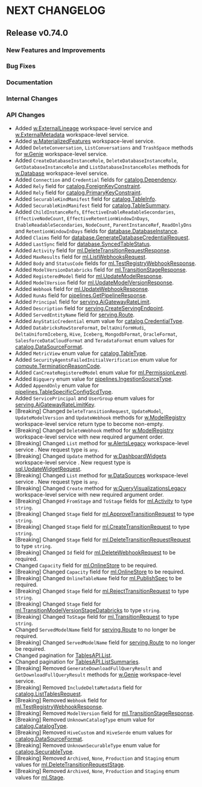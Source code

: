 # NEXT CHANGELOG

## Release v0.74.0

### New Features and Improvements

### Bug Fixes

### Documentation

### Internal Changes

### API Changes
* Added [w.ExternalLineage](https://pkg.go.dev/github.com/databricks/databricks-sdk-go/service/catalog#ExternalLineageAPI) workspace-level service and [w.ExternalMetadata](https://pkg.go.dev/github.com/databricks/databricks-sdk-go/service/catalog#ExternalMetadataAPI) workspace-level service.
* Added [w.MaterializedFeatures](https://pkg.go.dev/github.com/databricks/databricks-sdk-go/service/ml#MaterializedFeaturesAPI) workspace-level service.
* Added `DeleteConversation`, `ListConversations` and `TrashSpace` methods for [w.Genie](https://pkg.go.dev/github.com/databricks/databricks-sdk-go/service/dashboards#GenieAPI) workspace-level service.
* Added `CreateDatabaseInstanceRole`, `DeleteDatabaseInstanceRole`, `GetDatabaseInstanceRole` and `ListDatabaseInstanceRoles` methods for [w.Database](https://pkg.go.dev/github.com/databricks/databricks-sdk-go/service/database#DatabaseAPI) workspace-level service.
* Added `Connection` and `Credential` fields for [catalog.Dependency](https://pkg.go.dev/github.com/databricks/databricks-sdk-go/service/catalog#Dependency).
* Added `Rely` field for [catalog.ForeignKeyConstraint](https://pkg.go.dev/github.com/databricks/databricks-sdk-go/service/catalog#ForeignKeyConstraint).
* Added `Rely` field for [catalog.PrimaryKeyConstraint](https://pkg.go.dev/github.com/databricks/databricks-sdk-go/service/catalog#PrimaryKeyConstraint).
* Added `SecurableKindManifest` field for [catalog.TableInfo](https://pkg.go.dev/github.com/databricks/databricks-sdk-go/service/catalog#TableInfo).
* Added `SecurableKindManifest` field for [catalog.TableSummary](https://pkg.go.dev/github.com/databricks/databricks-sdk-go/service/catalog#TableSummary).
* Added `ChildInstanceRefs`, `EffectiveEnableReadableSecondaries`, `EffectiveNodeCount`, `EffectiveRetentionWindowInDays`, `EnableReadableSecondaries`, `NodeCount`, `ParentInstanceRef`, `ReadOnlyDns` and `RetentionWindowInDays` fields for [database.DatabaseInstance](https://pkg.go.dev/github.com/databricks/databricks-sdk-go/service/database#DatabaseInstance).
* Added `Claims` field for [database.GenerateDatabaseCredentialRequest](https://pkg.go.dev/github.com/databricks/databricks-sdk-go/service/database#GenerateDatabaseCredentialRequest).
* Added `LastSync` field for [database.SyncedTableStatus](https://pkg.go.dev/github.com/databricks/databricks-sdk-go/service/database#SyncedTableStatus).
* Added `Activity` field for [ml.DeleteTransitionRequestResponse](https://pkg.go.dev/github.com/databricks/databricks-sdk-go/service/ml#DeleteTransitionRequestResponse).
* Added `MaxResults` field for [ml.ListWebhooksRequest](https://pkg.go.dev/github.com/databricks/databricks-sdk-go/service/ml#ListWebhooksRequest).
* Added `Body` and `StatusCode` fields for [ml.TestRegistryWebhookResponse](https://pkg.go.dev/github.com/databricks/databricks-sdk-go/service/ml#TestRegistryWebhookResponse).
* Added `ModelVersionDatabricks` field for [ml.TransitionStageResponse](https://pkg.go.dev/github.com/databricks/databricks-sdk-go/service/ml#TransitionStageResponse).
* Added `RegisteredModel` field for [ml.UpdateModelResponse](https://pkg.go.dev/github.com/databricks/databricks-sdk-go/service/ml#UpdateModelResponse).
* Added `ModelVersion` field for [ml.UpdateModelVersionResponse](https://pkg.go.dev/github.com/databricks/databricks-sdk-go/service/ml#UpdateModelVersionResponse).
* Added `Webhook` field for [ml.UpdateWebhookResponse](https://pkg.go.dev/github.com/databricks/databricks-sdk-go/service/ml#UpdateWebhookResponse).
* Added `RunAs` field for [pipelines.GetPipelineResponse](https://pkg.go.dev/github.com/databricks/databricks-sdk-go/service/pipelines#GetPipelineResponse).
* Added `Principal` field for [serving.AiGatewayRateLimit](https://pkg.go.dev/github.com/databricks/databricks-sdk-go/service/serving#AiGatewayRateLimit).
* Added `Description` field for [serving.CreateServingEndpoint](https://pkg.go.dev/github.com/databricks/databricks-sdk-go/service/serving#CreateServingEndpoint).
* Added `ServedEntityName` field for [serving.Route](https://pkg.go.dev/github.com/databricks/databricks-sdk-go/service/serving#Route).
* Added `AnyStaticCredential` enum value for [catalog.CredentialType](https://pkg.go.dev/github.com/databricks/databricks-sdk-go/service/catalog#CredentialType).
* Added `DatabricksRowStoreFormat`, `DeltaUniformHudi`, `DeltaUniformIceberg`, `Hive`, `Iceberg`, `MongodbFormat`, `OracleFormat`, `SalesforceDataCloudFormat` and `TeradataFormat` enum values for [catalog.DataSourceFormat](https://pkg.go.dev/github.com/databricks/databricks-sdk-go/service/catalog#DataSourceFormat).
* Added `MetricView` enum value for [catalog.TableType](https://pkg.go.dev/github.com/databricks/databricks-sdk-go/service/catalog#TableType).
* Added `SecurityAgentsFailedInitialVerification` enum value for [compute.TerminationReasonCode](https://pkg.go.dev/github.com/databricks/databricks-sdk-go/service/compute#TerminationReasonCode).
* Added `CanCreateRegisteredModel` enum value for [ml.PermissionLevel](https://pkg.go.dev/github.com/databricks/databricks-sdk-go/service/ml#PermissionLevel).
* Added `Bigquery` enum value for [pipelines.IngestionSourceType](https://pkg.go.dev/github.com/databricks/databricks-sdk-go/service/pipelines#IngestionSourceType).
* Added `AppendOnly` enum value for [pipelines.TableSpecificConfigScdType](https://pkg.go.dev/github.com/databricks/databricks-sdk-go/service/pipelines#TableSpecificConfigScdType).
* Added `ServicePrincipal` and `UserGroup` enum values for [serving.AiGatewayRateLimitKey](https://pkg.go.dev/github.com/databricks/databricks-sdk-go/service/serving#AiGatewayRateLimitKey).
* [Breaking] Changed `DeleteTransitionRequest`, `UpdateModel`, `UpdateModelVersion` and `UpdateWebhook` methods for [w.ModelRegistry](https://pkg.go.dev/github.com/databricks/databricks-sdk-go/service/ml#ModelRegistryAPI) workspace-level service return type to become non-empty.
* [Breaking] Changed `DeleteWebhook` method for [w.ModelRegistry](https://pkg.go.dev/github.com/databricks/databricks-sdk-go/service/ml#ModelRegistryAPI) workspace-level service with new required argument order.
* [Breaking] Changed `List` method for [w.AlertsLegacy](https://pkg.go.dev/github.com/databricks/databricks-sdk-go/service/sql#AlertsLegacyAPI) workspace-level service . New request type is `any`.
* [Breaking] Changed `Update` method for [w.DashboardWidgets](https://pkg.go.dev/github.com/databricks/databricks-sdk-go/service/sql#DashboardWidgetsAPI) workspace-level service . New request type is [sql.UpdateWidgetRequest](https://pkg.go.dev/github.com/databricks/databricks-sdk-go/service/sql#UpdateWidgetRequest).
* [Breaking] Changed `List` method for [w.DataSources](https://pkg.go.dev/github.com/databricks/databricks-sdk-go/service/sql#DataSourcesAPI) workspace-level service . New request type is `any`.
* [Breaking] Changed `Create` method for [w.QueryVisualizationsLegacy](https://pkg.go.dev/github.com/databricks/databricks-sdk-go/service/sql#QueryVisualizationsLegacyAPI) workspace-level service with new required argument order.
* [Breaking] Changed `FromStage` and `ToStage` fields for [ml.Activity](https://pkg.go.dev/github.com/databricks/databricks-sdk-go/service/ml#Activity) to type `string`.
* [Breaking] Changed `Stage` field for [ml.ApproveTransitionRequest](https://pkg.go.dev/github.com/databricks/databricks-sdk-go/service/ml#ApproveTransitionRequest) to type `string`.
* [Breaking] Changed `Stage` field for [ml.CreateTransitionRequest](https://pkg.go.dev/github.com/databricks/databricks-sdk-go/service/ml#CreateTransitionRequest) to type `string`.
* [Breaking] Changed `Stage` field for [ml.DeleteTransitionRequestRequest](https://pkg.go.dev/github.com/databricks/databricks-sdk-go/service/ml#DeleteTransitionRequestRequest) to type `string`.
* [Breaking] Changed `Id` field for [ml.DeleteWebhookRequest](https://pkg.go.dev/github.com/databricks/databricks-sdk-go/service/ml#DeleteWebhookRequest) to be required.
* Changed `Capacity` field for [ml.OnlineStore](https://pkg.go.dev/github.com/databricks/databricks-sdk-go/service/ml#OnlineStore) to be required.
* [Breaking] Changed `Capacity` field for [ml.OnlineStore](https://pkg.go.dev/github.com/databricks/databricks-sdk-go/service/ml#OnlineStore) to be required.
* [Breaking] Changed `OnlineTableName` field for [ml.PublishSpec](https://pkg.go.dev/github.com/databricks/databricks-sdk-go/service/ml#PublishSpec) to be required.
* [Breaking] Changed `Stage` field for [ml.RejectTransitionRequest](https://pkg.go.dev/github.com/databricks/databricks-sdk-go/service/ml#RejectTransitionRequest) to type `string`.
* [Breaking] Changed `Stage` field for [ml.TransitionModelVersionStageDatabricks](https://pkg.go.dev/github.com/databricks/databricks-sdk-go/service/ml#TransitionModelVersionStageDatabricks) to type `string`.
* [Breaking] Changed `ToStage` field for [ml.TransitionRequest](https://pkg.go.dev/github.com/databricks/databricks-sdk-go/service/ml#TransitionRequest) to type `string`.
* Changed `ServedModelName` field for [serving.Route](https://pkg.go.dev/github.com/databricks/databricks-sdk-go/service/serving#Route) to no longer be required.
* [Breaking] Changed `ServedModelName` field for [serving.Route](https://pkg.go.dev/github.com/databricks/databricks-sdk-go/service/serving#Route) to no longer be required.
* Changed pagination for [TablesAPI.List](https://pkg.go.dev/github.com/databricks/databricks-sdk-go/service/catalog#TablesAPI.List).
* Changed pagination for [TablesAPI.ListSummaries](https://pkg.go.dev/github.com/databricks/databricks-sdk-go/service/catalog#TablesAPI.ListSummaries).
* [Breaking] Removed `GenerateDownloadFullQueryResult` and `GetDownloadFullQueryResult` methods for [w.Genie](https://pkg.go.dev/github.com/databricks/databricks-sdk-go/service/dashboards#GenieAPI) workspace-level service.
* [Breaking] Removed `IncludeDeltaMetadata` field for [catalog.ListTablesRequest](https://pkg.go.dev/github.com/databricks/databricks-sdk-go/service/catalog#ListTablesRequest).
* [Breaking] Removed `Webhook` field for [ml.TestRegistryWebhookResponse](https://pkg.go.dev/github.com/databricks/databricks-sdk-go/service/ml#TestRegistryWebhookResponse).
* [Breaking] Removed `ModelVersion` field for [ml.TransitionStageResponse](https://pkg.go.dev/github.com/databricks/databricks-sdk-go/service/ml#TransitionStageResponse).
* [Breaking] Removed `UnknownCatalogType` enum value for [catalog.CatalogType](https://pkg.go.dev/github.com/databricks/databricks-sdk-go/service/catalog#CatalogType).
* [Breaking] Removed `HiveCustom` and `HiveSerde` enum values for [catalog.DataSourceFormat](https://pkg.go.dev/github.com/databricks/databricks-sdk-go/service/catalog#DataSourceFormat).
* [Breaking] Removed `UnknownSecurableType` enum value for [catalog.SecurableType](https://pkg.go.dev/github.com/databricks/databricks-sdk-go/service/catalog#SecurableType).
* [Breaking] Removed `Archived`, `None`, `Production` and `Staging` enum values for [ml.DeleteTransitionRequestStage](https://pkg.go.dev/github.com/databricks/databricks-sdk-go/service/ml#DeleteTransitionRequestStage).
* [Breaking] Removed `Archived`, `None`, `Production` and `Staging` enum values for [ml.Stage](https://pkg.go.dev/github.com/databricks/databricks-sdk-go/service/ml#Stage).
